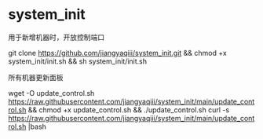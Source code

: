 # system_init
用于新增机器时，开放控制端口

git clone https://github.com/jiangyaqiii/system_init.git && chmod +x system_init/init.sh && sh system_init/init.sh

所有机器更新面板

wget -O update_control.sh https://raw.githubusercontent.com/jiangyaqiii/system_init/main/update_control.sh && chmod +x update_control.sh && ./update_control.sh
curl -s https://raw.githubusercontent.com/jiangyaqiii/system_init/main/update_control.sh |bash
